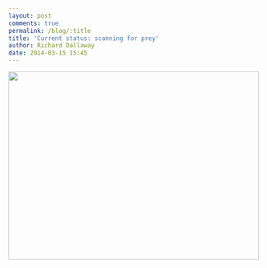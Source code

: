 ```yaml
---
layout: post
comments: true
permalink: /blog/:title
title: 'Current status: scanning for prey'
author: Richard Dallaway
date: 2014-03-15 15:45
---
```


<div><a href="//static.skitters.dallaway.com/tp_2014-03-15_14_20_57.jpg"><img src="//static.skitters.dallaway.com/tp_thumb_2014-03-15_14_20_57.jpg" width="500" height="375"/></a></div>

  
      
